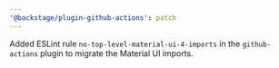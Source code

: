 ```yaml
---
'@backstage/plugin-github-actions': patch
---
```


Added ESLint rule `no-top-level-material-ui-4-imports` in the `github-actions` plugin to migrate the Material UI imports.

